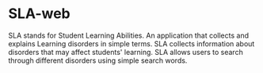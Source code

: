 SLA-web
=======

SLA stands for Student Learning Abilities. An application that collects and explains Learning disorders in simple terms. SLA collects information about disorders that may affect students' learning. SLA allows users to search through different disorders using simple search words.
